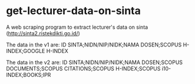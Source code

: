 # get-lecturer-data-on-sinta
A web scraping program to extract lecturer's data on sinta (http://sinta2.ristekdikti.go.id/)

The data in the v1 are:
ID SINTA;NIDN/NIP/NIDK;NAMA DOSEN;SCOPUS H-INDEX;GOOGLE H-INDEX

The data in the v2 are:
ID SINTA;NIDN/NIP/NIDK;NAMA DOSEN;SCOPUS DOCUMENTS;SCOPUS CITATIONS;SCOPUS H-INDEX;SCOPUS i10-INDEX;BOOKS;IPR
